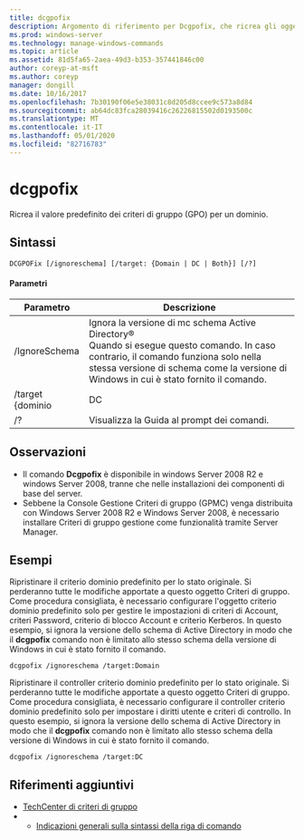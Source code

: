 ```yaml
---
title: dcgpofix
description: Argomento di riferimento per Dcgpofix, che ricrea gli oggetti Criteri di gruppo predefiniti (GPO) per un dominio.
ms.prod: windows-server
ms.technology: manage-windows-commands
ms.topic: article
ms.assetid: 81d5fa65-2aea-49d3-b353-357441846c00
author: coreyp-at-msft
ms.author: coreyp
manager: dongill
ms.date: 10/16/2017
ms.openlocfilehash: 7b30190f06e5e38031c8d205d8ccee9c573a8d84
ms.sourcegitcommit: ab64dc83fca28039416c26226815502d0193500c
ms.translationtype: MT
ms.contentlocale: it-IT
ms.lasthandoff: 05/01/2020
ms.locfileid: "82716783"
---
```

# <a name="dcgpofix"></a>dcgpofix

Ricrea il valore predefinito dei criteri di gruppo (GPO) per un dominio.

## <a name="syntax"></a>Sintassi

```
DCGPOFix [/ignoreschema] [/target: {Domain | DC | Both}] [/?]
```

#### <a name="parameters"></a>Parametri

|    Parametro    |                                                                                                 Descrizione                                                                                                 |
|-----------------|-------------------------------------------------------------------------------------------------------------------------------------------------------------------------------------------------------------|
|  /IgnoreSchema  | Ignora la versione di mc schema Active Directory®</br>Quando si esegue questo comando. In caso contrario, il comando funziona solo nella stessa versione di schema come la versione di Windows in cui è stato fornito il comando. |
| /target {dominio |                                                                                                     DC                                                                                                      |
|       /?        |                                                                                    Visualizza la Guida al prompt dei comandi.                                                                                     |

## <a name="remarks"></a>Osservazioni

-   Il comando **Dcgpofix** è disponibile in windows Server 2008 R2 e windows Server 2008, tranne che nelle installazioni dei componenti di base del server.
-   Sebbene la Console Gestione Criteri di gruppo (GPMC) venga distribuita con Windows Server 2008 R2 e Windows Server 2008, è necessario installare Criteri di gruppo gestione come funzionalità tramite Server Manager.

## <a name="examples"></a>Esempi

Ripristinare il criterio dominio predefinito per lo stato originale. Si perderanno tutte le modifiche apportate a questo oggetto Criteri di gruppo. Come procedura consigliata, è necessario configurare l'oggetto criterio dominio predefinito solo per gestire le impostazioni di criteri di Account, criteri Password, criterio di blocco Account e criterio Kerberos. In questo esempio, si ignora la versione dello schema di Active Directory in modo che il **dcgpofix** comando non è limitato allo stesso schema della versione di Windows in cui è stato fornito il comando.
```
dcgpofix /ignoreschema /target:Domain
```
Ripristinare il controller criterio dominio predefinito per lo stato originale. Si perderanno tutte le modifiche apportate a questo oggetto Criteri di gruppo. Come procedura consigliata, è necessario configurare il controller criterio dominio predefinito solo per impostare i diritti utente e criteri di controllo. In questo esempio, si ignora la versione dello schema di Active Directory in modo che il **dcgpofix** comando non è limitato allo stesso schema della versione di Windows in cui è stato fornito il comando.
```
dcgpofix /ignoreschema /target:DC
```

## <a name="additional-references"></a>Riferimenti aggiuntivi

-   [TechCenter di criteri di gruppo](https://go.microsoft.com/fwlink/?LinkID=145531)
-   - [Indicazioni generali sulla sintassi della riga di comando](command-line-syntax-key.md)